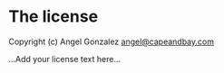 # The license

Copyright (c) Angel Gonzalez <angel@capeandbay.com>

...Add your license text here...